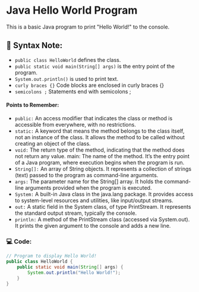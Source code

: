 # Java Hello World Program

This is a basic Java program to print "Hello World!" to the console.

## 📌 Syntax Note:
- `public class HelloWorld` defines the class.
- `public static void main(String[] args)` is the entry point of the program.
- `System.out.println()` is used to print text.
- `curly braces {}` Code blocks are enclosed in curly braces {}
- `semicolons ;` Statements end with semicolons ;


#### Points to Remember:

- `public:` An access modifier that indicates the class or method is accessible from everywhere, with no restrictions.
- `static:` A keyword that means the method belongs to the class itself, not an instance of the class. It allows the method to be called without creating an object of the class.
- `void:` The return type of the method, indicating that the method does not return any value.
main: The name of the method. It’s the entry point of a Java program, where execution begins when the program is run.
- `String[]:` An array of String objects. It represents a collection of strings (text) passed to the program as command-line arguments.
- `args:` The parameter name for the String[] array. It holds the command-line arguments provided when the program is executed.
- `System:` A built-in Java class in the java.lang package. It provides access to system-level resources and utilities, like input/output streams.
- `out:` A static field in the System class, of type PrintStream. It represents the standard output stream, typically the console.
- `println:` A method of the PrintStream class (accessed via System.out). It prints the given argument to the console and adds a new line.

### 💻 Code:

```java
// Program to display Hello World!
public class HelloWorld {
    public static void main(String[] args) {
        System.out.println("Hello World!");
    }
}
